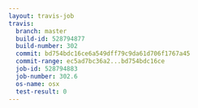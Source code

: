 ```yaml
---
layout: travis-job
travis:
  branch: master
  build-id: 528794877
  build-number: 302
  commit: bd754bdc16ce6a549dff79c9da61d706f1767a45
  commit-range: ec5ad7bc36a2...bd754bdc16ce
  job-id: 528794883
  job-number: 302.6
  os-name: osx
  test-result: 0
---
```

